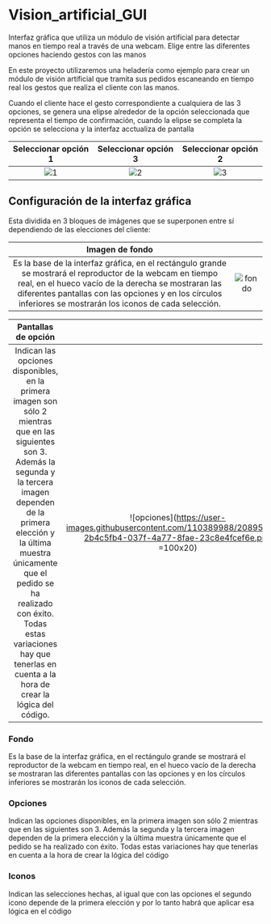 # Vision_artificial_GUI

Interfaz gráfica que utiliza un módulo de visión artificial para detectar manos en tiempo real a través de una webcam. Elige entre las diferentes opciones haciendo gestos con las manos

En este proyecto utilizaremos una heladería como ejemplo para crear un módulo de visión artificial que tramita sus pedidos escaneando en tiempo real los gestos que realiza el cliente con las manos. 

Cuando el cliente hace el gesto correspondiente a cualquiera de las 3 opciones, se genera una elipse alrededor de la opción seleccionada que representa el tiempo de confirmación, cuando la elipse se completa la opción se selecciona y la interfaz acctualiza de pantalla


|Seleccionar opción 1|Seleccionar opción 3|Seleccionar opción 2|
|:-:|:-:|:-:|
|![1](https://user-images.githubusercontent.com/110389988/208942986-de25bd39-d359-4a23-9de7-ec9817d74ae0.jpg)|![2](https://user-images.githubusercontent.com/110389988/208947377-623e692f-b42a-4707-90db-5b5ccb952883.jpg)|![3](https://user-images.githubusercontent.com/110389988/208947492-e1441fab-5615-4efe-9c72-8ca6b2a93c81.jpg)|

## Configuración de la interfaz gráfica

Esta dividida en 3 bloques de imágenes que se superponen entre sí dependiendo de las elecciones del cliente:

|**Imagen de fondo**| |
|:-:|:-:|
|Es la base de la interfaz gráfica, en el rectángulo grande se mostrará el reproductor de la webcam en tiempo real, en el hueco vacío de la derecha se mostraran las diferentes pantallas con las opciones y en los círculos inferiores se mostrarán los iconos de cada selección.|![fondo](https://user-images.githubusercontent.com/110389988/208949976-cd94fb0b-7165-44db-91c3-d0e642a3e7e4.png)|


|**Pantallas de opción**| |
|:-:|:-:|
|Indican las opciones disponibles, en la primera imagen son sólo 2 mientras que en las siguientes son 3. Además la segunda y la tercera imagen dependen de la primera elección y la última muestra únicamente que el pedido se ha realizado con éxito. Todas estas variaciones hay que tenerlas en cuenta a la hora de crear la lógica del código.|![opciones](https://user-images.githubusercontent.com/110389988/208950867-2b4c5fb4-037f-4a77-8fae-23c8e4fcef6e.png =100x20)|


### Fondo
Es la base de la interfaz gráfica, en el rectángulo grande se mostrará el reproductor de la webcam en tiempo real, en el hueco vacío de la derecha se mostraran las diferentes pantallas con las opciones y en los círculos inferiores se mostrarán los iconos de cada selección.

### Opciones
Indican las opciones disponibles, en la primera imagen son sólo 2 mientras que en las siguientes son 3. Además la segunda y la tercera imagen dependen de la primera elección y la última muestra únicamente que el pedido se ha realizado con éxito. Todas estas variaciones hay que tenerlas en cuenta a la hora de crear la lógica del código

### Iconos
Indican las selecciones hechas, al igual que con las opciones el segundo icono depende de la primera elección y por lo tanto habrá que aplicar esa lógica en el código
